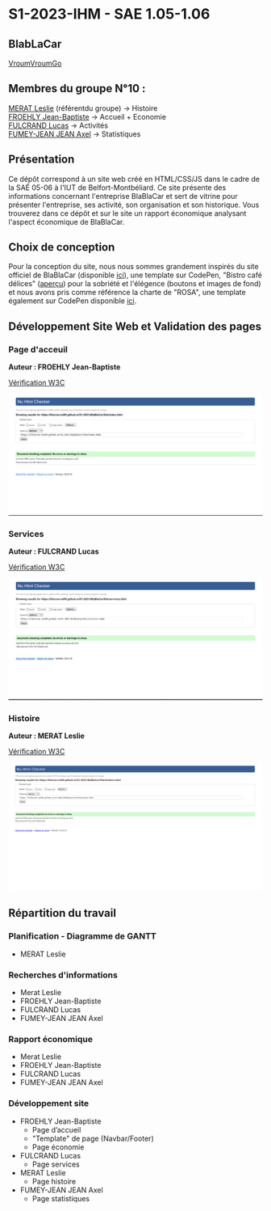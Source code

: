 # S1-2023-IHM - SAE 1.05-1.06

## BlabLaCar

[VroumVroumGo](https://lfulcran-iut90.github.io/S1-2023-BlaBlaCar/Site/index.html)

## Membres du groupe N°10 :

[MERAT Leslie](mailto:leslie.merat@edu.univ-fcomte.fr?subject=SAE_1_05_06) (référentdu groupe) -> Histoire  
[FROEHLY Jean-Baptiste](mailto:jean-baptiste.froehly@edu.univ-fcomte.fr?subject=SAE_1_05_06) -> Accueil + Economie  
[FULCRAND Lucas](mailto:lucas.fulcrand@edu.univ-fcomte.fr?subject=SAE_1_05_06) -> Activités  
[FUMEY-JEAN JEAN Axel](mailto:axel.fumey@edu.univ-fcomte.fr?subject=SAE_1_05_06) -> Statistiques  

## Présentation 

Ce dépôt correspond à un site web créé en HTML/CSS/JS dans le cadre de la SAÉ 05-06 à l'IUT de Belfort-Montbéliard. Ce site présente des informations concernant l'entreprise BlaBlaCar et sert de vitrine pour présenter l'entreprise, ses activité, son organisation et son historique. Vous trouverez dans ce dépôt et sur le site un rapport économique analysant l'aspect économique de BlaBlaCar.

## Choix de conception  

Pour la conception du site, nous nous sommes grandement inspirés du site officiel de BlaBlaCar (disponible [ici](https://www.blablacar.fr/)), une template sur CodePen, "Bistro café délices" ([aperçu](https://www.bistrocafedelices.com)) pour la sobriété et l'élégence (boutons et images de fond) et nous avons pris comme référence la charte de "ROSA", une template également sur CodePen disponible [ici](https://codepen.io/Sir_thirrygolooo/pen/PoXKOrE).

## Développement Site Web et Validation des pages

### Page d'acceuil

**Auteur : FROEHLY Jean-Baptiste**

[Vérification W3C](https://validator.w3.org/nu/?doc=https%3A%2F%2Flfulcran-iut90.github.io%2FS1-2023-BlaBlaCar%2FSite%2Findex.html)

![capture d'écran de la conformité de la page](Site/Docs/capture_index.png)

### Services

**Auteur : FULCRAND Lucas**

[Vérification W3C](https://validator.w3.org/nu/?doc=https%3A%2F%2Flfulcran-iut90.github.io%2FS1-2023-BlaBlaCar%2FSite%2Fservices.html)

![capture d'écran de la conformité de la page](Site/Docs/capture_services.png)

### Histoire

**Auteur : MERAT Leslie**

[Vérification W3C](https://validator.w3.org/nu/?doc=https%3A%2F%2Flfulcran-iut90.github.io%2FS1-2023-BlaBlaCar%2FSite%2Fhistoire.html)


![capture d'écran de la conformité de la page](Site/Docs/capture_histoire.png)

## Répartition du travail

### Planification - Diagramme de GANTT

- MERAT Leslie

### Recherches d'informations

- Merat Leslie
- FROEHLY Jean-Baptiste
- FULCRAND Lucas
- FUMEY-JEAN JEAN Axel


### Rapport économique

- Merat Leslie
- FROEHLY Jean-Baptiste
- FULCRAND Lucas
- FUMEY-JEAN JEAN Axel

### Développement site

- FROEHLY Jean-Baptiste
  - Page d’accueil
  - "Template" de page (Navbar/Footer)
  - Page économie
- FULCRAND Lucas
  - Page services
- MERAT Leslie
  - Page histoire
- FUMEY-JEAN JEAN Axel
  - Page statistiques
